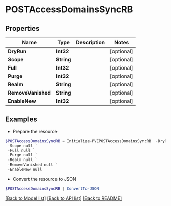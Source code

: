 # POSTAccessDomainsSyncRB
## Properties

Name | Type | Description | Notes
------------ | ------------- | ------------- | -------------
**DryRun** | **Int32** |  | [optional] 
**Scope** | **String** |  | [optional] 
**Full** | **Int32** |  | [optional] 
**Purge** | **Int32** |  | [optional] 
**Realm** | **String** |  | [optional] 
**RemoveVanished** | **String** |  | [optional] 
**EnableNew** | **Int32** |  | [optional] 

## Examples

- Prepare the resource
```powershell
$POSTAccessDomainsSyncRB = Initialize-PVEPOSTAccessDomainsSyncRB  -DryRun null `
 -Scope null `
 -Full null `
 -Purge null `
 -Realm null `
 -RemoveVanished null `
 -EnableNew null
```

- Convert the resource to JSON
```powershell
$POSTAccessDomainsSyncRB | ConvertTo-JSON
```

[[Back to Model list]](../README.md#documentation-for-models) [[Back to API list]](../README.md#documentation-for-api-endpoints) [[Back to README]](../README.md)

